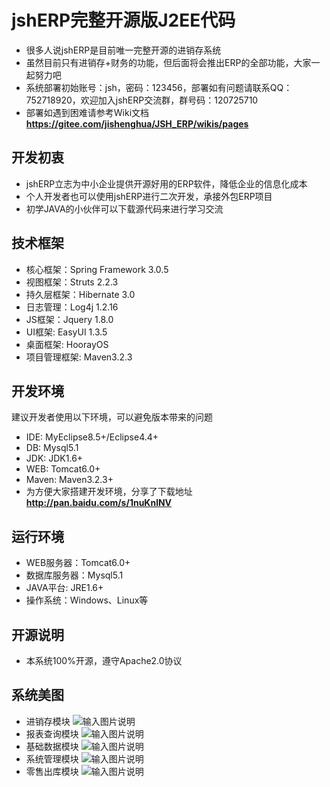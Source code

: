 # jshERP完整开源版J2EE代码
* 很多人说jshERP是目前唯一完整开源的进销存系统
* 虽然目前只有进销存+财务的功能，但后面将会推出ERP的全部功能，大家一起努力吧
* 系统部署初始账号：jsh，密码：123456，部署如有问题请联系QQ：752718920，欢迎加入jshERP交流群，群号码：120725710
* 部署如遇到困难请参考Wiki文档  **https://gitee.com/jishenghua/JSH_ERP/wikis/pages** 

## 开发初衷
* jshERP立志为中小企业提供开源好用的ERP软件，降低企业的信息化成本
* 个人开发者也可以使用jshERP进行二次开发，承接外包ERP项目
* 初学JAVA的小伙伴可以下载源代码来进行学习交流

## 技术框架
* 核心框架：Spring Framework 3.0.5
* 视图框架：Struts 2.2.3
* 持久层框架：Hibernate 3.0
* 日志管理：Log4j 1.2.16
* JS框架：Jquery 1.8.0
* UI框架: EasyUI 1.3.5
* 桌面框架: HoorayOS
* 项目管理框架: Maven3.2.3

## 开发环境
建议开发者使用以下环境，可以避免版本带来的问题
* IDE: MyEclipse8.5+/Eclipse4.4+
* DB: Mysql5.1
* JDK: JDK1.6+
* WEB: Tomcat6.0+
* Maven: Maven3.2.3+
* 为方便大家搭建开发环境，分享了下载地址  **http://pan.baidu.com/s/1nuKnlNV** 

## 运行环境
* WEB服务器：Tomcat6.0+
* 数据库服务器：Mysql5.1
* JAVA平台: JRE1.6+
* 操作系统：Windows、Linux等

## 开源说明
* 本系统100%开源，遵守Apache2.0协议

## 系统美图
* 进销存模块
![输入图片说明](https://gitee.com/uploads/images/2017/0108/150544_853dcc2e_852955.png "进销存模块")
* 报表查询模块
![输入图片说明](https://gitee.com/uploads/images/2017/0111/001730_0df99d28_852955.png "报表查询模块")
* 基础数据模块
![输入图片说明](https://gitee.com/uploads/images/2017/0108/150646_a7cbb9c9_852955.png "基础数据模块")
* 系统管理模块
![输入图片说明](https://gitee.com/uploads/images/2017/0108/150703_46711f40_852955.png "系统管理模块")
* 零售出库模块
![输入图片说明](https://gitee.com/uploads/images/2017/0623/222506_5a214201_852955.png "零售出库模块")